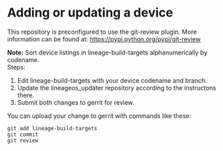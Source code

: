 # Adding or updating a device

This repository is preconfigured to use the git-review plugin. More information can be found at:
https://pypi.python.org/pypi/git-review

**Note:** Sort device listings in lineage-build-targets alphanumerically by codename.  
Steps:  
1. Edit lineage-build-targets with your device codename and branch.  
2. Update the lineageos_updater repository according to the instructons there.
3. Submit both changes to gerrit for review.  

You can upload your change to gerrit with commands like these:

    git add lineage-build-targets
    git commit
    git review
